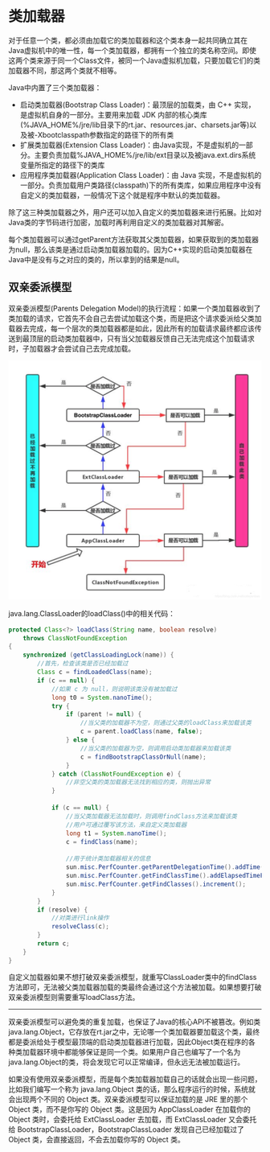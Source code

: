 # 类加载器

对于任意一个类，都必须由加载它的类加载器和这个类本身一起共同确立其在Java虚拟机中的唯一性，每一个类加载器，都拥有一个独立的类名称空间。即使这两个类来源于同一个Class文件，被同一个Java虚拟机加载，只要加载它们的类加载器不同，那这两个类就不相等。

Java中内置了三个类加载器：

- 启动类加载器(Bootstrap Class Loader)：最顶层的加载类，由 C++ 实现，是虚拟机自身的一部分。主要用来加载 JDK 内部的核心类库(%JAVA_HOME%/jre/lib目录下的rt.jar、resources.jar、charsets.jar等)以及被-Xbootclasspath参数指定的路径下的所有类
- 扩展类加载器(Extension Class Loader)：由Java实现，不是虚拟机的一部分。主要负责加载%JAVA_HOME%/jre/lib/ext目录以及被java.ext.dirs系统变量所指定的路径下的类库
- 应用程序类加载器(Application Class Loader)：由 Java 实现，不是虚拟机的一部分。负责加载用户类路径(classpath)下的所有类库，如果应用程序中没有自定义的类加载器，一般情况下这个就是程序中默认的类加载器。

除了这三种类加载器之外，用户还可以加入自定义的类加载器来进行拓展。比如对Java类的字节码进行加密，加载时再利用自定义的类加载器对其解密。

每个类加载器可以通过getParent方法获取其父类加载器，如果获取到的类加载器为null，那么该类是通过启动类加载器加载的。因为C++实现的启动类加载器在Java中是没有与之对应的类的，所以拿到的结果是null。

## 双亲委派模型

双亲委派模型(Parents Delegation Model)的执行流程：如果一个类加载器收到了类加载的请求，它首先不会自己去尝试加载这个类，而是把这个请求委派给父类加载器去完成，每一个层次的类加载器都是如此，因此所有的加载请求最终都应该传送到最顶层的启动类加载器中，只有当父加载器反馈自己无法完成这个加载请求时，子加载器才会尝试自己去完成加载。

![](./img/delegation_model.png)

java.lang.ClassLoader的loadClass()中的相关代码：

```java
protected Class<?> loadClass(String name, boolean resolve)
    throws ClassNotFoundException
{
    synchronized (getClassLoadingLock(name)) {
        //首先，检查该类是否已经加载过
        Class c = findLoadedClass(name);
        if (c == null) {
            //如果 c 为 null，则说明该类没有被加载过
            long t0 = System.nanoTime();
            try {
                if (parent != null) {
                    //当父类的加载器不为空，则通过父类的loadClass来加载该类
                    c = parent.loadClass(name, false);
                } else {
                    //当父类的加载器为空，则调用启动类加载器来加载该类
                    c = findBootstrapClassOrNull(name);
                }
            } catch (ClassNotFoundException e) {
                //非空父类的类加载器无法找到相应的类，则抛出异常
            }

            if (c == null) {
                //当父类加载器无法加载时，则调用findClass方法来加载该类
                //用户可通过覆写该方法，来自定义类加载器
                long t1 = System.nanoTime();
                c = findClass(name);

                //用于统计类加载器相关的信息
                sun.misc.PerfCounter.getParentDelegationTime().addTime(t1 - t0);
                sun.misc.PerfCounter.getFindClassTime().addElapsedTimeFrom(t1);
                sun.misc.PerfCounter.getFindClasses().increment();
            }
        }
        if (resolve) {
            //对类进行link操作
            resolveClass(c);
        }
        return c;
    }
}
```

自定义加载器如果不想打破双亲委派模型，就重写ClassLoader类中的findClass方法即可，无法被父类加载器加载的类最终会通过这个方法被加载。如果想要打破双亲委派模型则需要重写loadClass方法。

---

双亲委派模型可以避免类的重复加载，也保证了Java的核心API不被篡改。例如类java.lang.Object，它存放在rt.jar之中，无论哪一个类加载器要加载这个类，最终都是委派给处于模型最顶端的启动类加载器进行加载，因此Object类在程序的各种类加载器环境中都能够保证是同一个类。如果用户自己也编写了一个名为java.lang.Object的类，将会发现它可以正常编译，但永远无法被加载运行。

如果没有使用双亲委派模型，而是每个类加载器加载自己的话就会出现一些问题，比如我们编写一个称为 java.lang.Object 类的话，那么程序运行的时候，系统就会出现两个不同的 Object 类。双亲委派模型可以保证加载的是 JRE 里的那个 Object 类，而不是你写的 Object 类。这是因为 AppClassLoader 在加载你的 Object 类时，会委托给 ExtClassLoader 去加载，而 ExtClassLoader 又会委托给 BootstrapClassLoader，BootstrapClassLoader 发现自己已经加载过了 Object 类，会直接返回，不会去加载你写的 Object 类。
